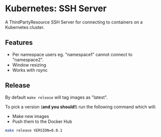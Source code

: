 Kubernetes: SSH Server
======================

A ThirdPartyResource SSH Server for connecting to containers on a Kubernetes cluster.

## Features

* Per namespace users eg. "namespace1" cannot connect to "namespace2".
* Window resizing
* Works with rsync

## Release

By default `make release` will tag images as "latest".

To pick a version (**and you should!**) run the following command which will:

* Make new images
* Push them to the Docker Hub

```bash
make release VERSION=0.0.1
```